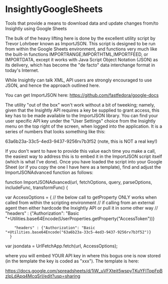 # InsightlyGoogleSheets
Tools that provide a means to download data and update changes from/to Insightly using Google Sheets

The bulk of the heavy lifting here is done by the excellent utility script by Trevor Lohrbeer known as ImportJSON. This script is designed to be run from within the Google Sheets environment, and functions very much like the built-in functions IMPORTRANGE,IMPORTHTML,IMPORTFEED, or IMPORTDATA, except it works with Java Script Object Notation (JSON) as its delivery, which has become the "de facto" data interchange format in today's Internet.

While Insightly can talk XML, API users are strongly encouraged to use JSON, and hence the approach outlined here.

You can get ImportJSON here: https://github.com/fastfedora/google-docs

The utility "out of the box" won't work without a bit of tweeking; namely, given that the Insightly API requires a key be supplied to grant access, this key has to be made available to the ImportJSON library. You can find your user specific API key under the "User Settings" choice from the Insightly menu on the top right of the screen, when logged into the application. It is a series of numbers that looks something like this:

63a6b23a-33c5-4ed3-9437-9256rv7b3f52 (note, this is NOT a real key!)

If you don't want to have to provide this value each time you make a call, the easiest way to address this is to embed it in the ImportJSON script itself (which is what I've done). Once you have loaded the script into your Google Sheet (or if you copy the one I have here as a template), find and adjust the ImportJSONAdvanced function as follows:

function ImportJSONAdvanced(url, fetchOptions, query, parseOptions, includeFunc, transformFunc) {
  
  var AccessOptions =
      {
        // the below call to getProperty ONLY works when called from within the scripting environment
        // if calling from an external agent then either hardcode the Inxightly API or pull it in some other way 
        // "headers" : {"Authorization": "Basic "+Utilities.base64Encode(UserProperties.getProperty("AccessToken"))}
        
        "headers" : {"Authorization": "Basic "+Utilities.base64Encode("63a6b23a-33c5-4ed3-9437-9256rv7b3f52")}
      }
  
  var jsondata = UrlFetchApp.fetch(url, AccessOptions);

where you will embed YOUR API key in where this bogus one is now stored (in the template the key is coded as "xxx"). The template is here:

https://docs.google.com/spreadsheets/d/1iW_uVFXteit5wspyTKuYFITppFpBzlpLdApq4McqSrI/edit?usp=sharing
